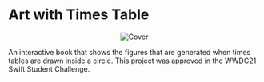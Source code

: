 # Art with Times Table

<p align='center'>
  <img alt='Cover' src='https://imgur.com/HyEHAGN.png'/>
</p>
                            
An interactive book that shows the figures that are generated when times tables are drawn inside a circle. This project was approved in the WWDC21 Swift Student Challenge.
